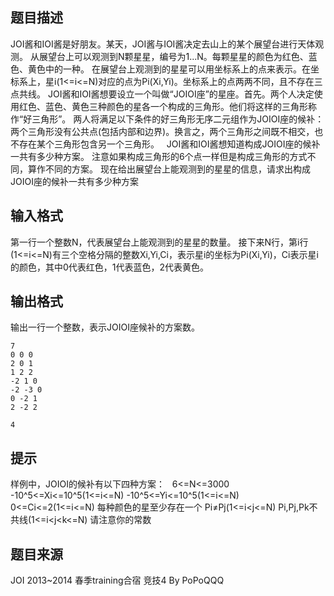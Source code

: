 


## 题目描述
JOI酱和IOI酱是好朋友。某天，JOI酱与IOI酱决定去山上的某个展望台进行天体观测。
从展望台上可以观测到N颗星星，编号为1...N。每颗星星的颜色为红色、蓝色、黄色中的一种。
在展望台上观测到的星星可以用坐标系上的点来表示。在坐标系上，星i(1<=i<=N)对应的点为Pi(Xi,Yi)。坐标系上的点两两不同，且不存在三点共线。
JOI酱和IOI酱想要设立一个叫做“JOIOI座”的星座。首先。两个人决定使用红色、蓝色、黄色三种颜色的星各一个构成的三角形。他们将这样的三角形称作“好三角形”。
两人将满足以下条件的好三角形无序二元组作为JOIOI座的候补：
两个三角形没有公共点(包括内部和边界)。换言之，两个三角形之间既不相交，也不存在某个三角形包含另一个三角形。
 
JOI酱和IOI酱想知道构成JOIOI座的候补一共有多少种方案。
注意如果构成三角形的6个点一样但是构成三角形的方式不同，算作不同的方案。
现在给出展望台上能观测到的星星的信息，请求出构成JOIOI座的候补一共有多少种方案
## 输入格式
第一行一个整数N，代表展望台上能观测到的星星的数量。
接下来N行，第i行(1<=i<=N)有三个空格分隔的整数Xi,Yi,Ci，表示星i的坐标为Pi(Xi,Yi)，Ci表示星i的颜色，其中0代表红色，1代表蓝色，2代表黄色。
## 输出格式
输出一行一个整数，表示JOIOI座候补的方案数。

```input1
7
0 0 0
2 0 1
1 2 2
-2 1 0
-2 -3 0
0 -2 1
2 -2 2

```

```output1
4
```

## 提示
样例中，JOIOI的候补有以下四种方案：
 
6<=N<=3000
-10^5<=Xi<=10^5(1<=i<=N)
-10^5<=Yi<=10^5(1<=i<=N)
0<=Ci<=2(1<=i<=N)
每种颜色的星至少存在一个
Pi≠Pj(1<=i<j<=N)
Pi,Pj,Pk不共线(1<=i<j<k<=N)
请注意你的常数
## 题目来源
JOI 2013~2014 春季training合宿 竞技4 By PoPoQQQ


